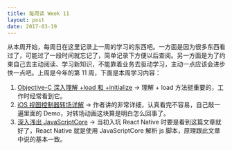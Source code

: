 ```yaml
---
title: 每周读 Week 11
layout: post
date: 2017-03-19
---
```


从本周开始，每周日在这里记录上一周的学习的东西吧。一方面是因为很多东西看过了，可能过了一段时间就忘记了，简单记录下方便以后查阅。另一方面是为了约束自己去主动阅读、学习新知识，不能靠着业务去驱动学习，主动一点应该会进步快一点吧。上周是今年的第 11 周，下面是本周学习内容：

1. [Objective-C 深入理解 +load 和 +initialize](http://www.jianshu.com/p/872447c6dc3f) -> 理解 + load 方法挺重要的，工作时经常看到它。
2. [iOS 视图控制器转场详解](https://github.com/seedante/iOS-Note/wiki/ViewController-Transition) -> 作者讲的非常详细，认真看完不容易，自己敲一遍里面的 Demo，对转场动画这块算是明白怎么回事了。
3. [深入浅出 JavaScriptCore](http://weibo.com/ttarticle/p/show?id=2309614086773750861650&u=1879171175&m=4086772168058457&cu=1879171175) -> 当初入坑 React Native 时要是看到这篇文章就好了，React Native 就是使用 JavaScriptCore 解析 js 脚本，原理跟此文章中说的基本一致。
